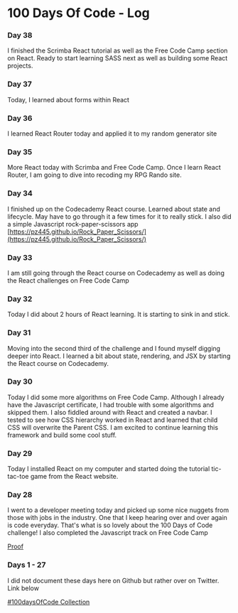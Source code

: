# 100 Days Of Code - Log

### Day 38

I finished the Scrimba React tutorial as well as the Free Code Camp section on React.  Ready to start learning SASS next as well as building some React projects.


### Day 37

Today, I learned about forms within React


### Day 36

I learned React Router today and applied it to my random generator site


### Day 35

More React today with Scrimba and Free Code Camp.  Once I learn React Router, I am going to dive into recoding my RPG Rando site.


### Day 34

I finished up on the Codecademy React course.  Learned about state and lifecycle.  May have to go through it a few times for it to really stick.  I also did a simple Javascript rock-paper-scissors app [https://pz445.github.io/Rock_Paper_Scissors/](https://pz445.github.io/Rock_Paper_Scissors/)


### Day 33

I am still going through the React course on Codecademy as well as doing the React challenges on Free Code Camp


### Day 32

Today I did about 2 hours of React learning.  It is starting to sink in and stick.


### Day 31

Moving into the second third of the challenge and I found myself digging deeper into React.  I learned a bit about state, rendering, and JSX by starting the React course on Codecademy.

### Day 30

Today I did some more algorithms on Free Code Camp.  Although I already have the Javascript certificate, I had trouble with some algorithms and skipped them.  I also fiddled around with React and created a navbar.  I tested to see how CSS hierarchy worked in React and learned that child CSS will overwrite the Parent CSS.  I am excited to continue learning this framework and build some cool stuff.


### Day 29

Today I installed React on my computer and started doing the tutorial tic-tac-toe game from the React website.


### Day 28

I went to a developer meeting today and picked up some nice nuggets from those with jobs in the industry.  One that I keep hearing over and over again is code everyday.  That's what is so lovely about the 100 Days of Code challenge!  I also completed the Javascript track on Free Code Camp

[Proof](https://www.freecodecamp.org/certification/pz445/javascript-algorithms-and-data-structures)


### Days 1 - 27

I did not document these days here on Github but rather over on Twitter.  Link below

[#100daysOfCode Collection](https://twitter.com/Patpizo/timelines/1101134772217266177)
